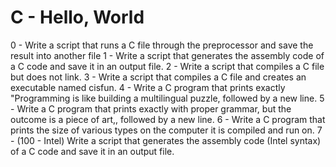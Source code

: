 # C - Hello, World
0 - Write a script that runs a C file through the preprocessor and save the result into another file
1 - Write a script that generates the assembly code of a C code and save it in an output file.
2 - Write a script that compiles a C file but does not link.
3 - Write a script that compiles a C file and creates an executable named cisfun.
4 - Write a C program that prints exactly "Programming is like building a multilingual puzzle, followed by a new line.
5 - Write a C program that prints exactly with proper grammar, but the outcome is a piece of art,, followed by a new line.
6 - Write a C program that prints the size of various types on the computer it is compiled and run on.
7 - (100 - Intel) Write a script that generates the assembly code (Intel syntax) of a C code and save it in an output file.
